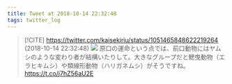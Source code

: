 ```yaml
---
title: Tweet at 2018-10-14 22:32:48
tags: twitter_log
---
```


> [!CITE] https://twitter.com/kaisekiriu/status/1051465848622219264 (2018-10-14 22:32:48)
> ![](https://twitter.com/kaisekiriu/status/1051465848622219264)
> 原口の運命という点では、前口動物にはヤムシのような変わり者が結構いたりして。大きなグループだと鰓曳動物（エラヒキムシ）や類線形動物（ハリガネムシ）がそうですね。
> https://t.co/j7hZ56aU2E
